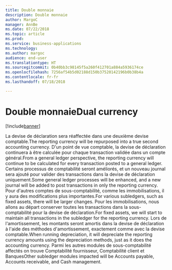 ```yaml
---
title: Double monnaie
description: Double monnaie
author: MargoC
manager: AnnBe
ms.date: 07/22/2018
ms.topic: article
ms.prod: 
ms.service: business-applications
ms.technology: 
ms.author: margoc
audience: end-user
ms.translationtype: HT
ms.sourcegitcommit: 0b40bb3c98145f5a260f412701a884a5936174ce
ms.openlocfilehash: 7256af54b5d02188d150b37520142196b0b38b4a
ms.contentlocale: fr-fr
ms.lasthandoff: 07/18/2018

---
```

#  <a name="dual-currency"></a><span data-ttu-id="b7e71-103">Double monnaie</span><span class="sxs-lookup"><span data-stu-id="b7e71-103">Dual currency</span></span>

[!include[banner](../../includes/banner.md)]

<span data-ttu-id="b7e71-104">La devise de déclaration sera réaffectée dans une deuxième devise comptable.</span><span class="sxs-lookup"><span data-stu-id="b7e71-104">The reporting currency will be repurposed into a true second accounting currency.</span></span> <span data-ttu-id="b7e71-105">D'un point de vue comptable, la devise de déclaration continuera à être calculée pour chaque transaction validée dans un compte général.</span><span class="sxs-lookup"><span data-stu-id="b7e71-105">From a general ledger perspective, the reporting currency will continue to be calculated for every transaction posted to a general ledger.</span></span>  <span data-ttu-id="b7e71-106">Certains processus de comptabilité seront améliorés, et un nouveau journal sera ajouté pour valider des transactions dans la devise de déclaration uniquement.</span><span class="sxs-lookup"><span data-stu-id="b7e71-106">Some general ledger processes will be enhanced, and a new journal will be added to post transactions in only the reporting currency.</span></span> <span data-ttu-id="b7e71-107">Pour d'autres comptes de sous-comptabilité, comme les immobilisations, il y aura des modifications plus importantes.</span><span class="sxs-lookup"><span data-stu-id="b7e71-107">For various subledgers, such as fixed assets, there will be larger changes.</span></span> <span data-ttu-id="b7e71-108">Pour les immobilisations, nous allons au départ conserver toutes les transactions dans la sous-comptabilité pour la devise de déclaration.</span><span class="sxs-lookup"><span data-stu-id="b7e71-108">For fixed assets, we will start to maintain all transactions in the subledger for the reporting currency.</span></span> <span data-ttu-id="b7e71-109">Lors de l'amortissement, les montants seront amortis dans la devise de déclaration à l'aide des méthodes d'amortissement, exactement comme avec la devise comptable.</span><span class="sxs-lookup"><span data-stu-id="b7e71-109">When running depreciation, it will depreciate the reporting currency amounts using the depreciation methods, just as it does the accounting currency.</span></span> <span data-ttu-id="b7e71-110">Parmi les autres modules de sous-comptabilité affectés on trouve Comptabilité fournisseur, Comptabilité client et Banques</span><span class="sxs-lookup"><span data-stu-id="b7e71-110">Other subledger modules impacted will be Accounts payable, Accounts receivable, and Cash management.</span></span>

